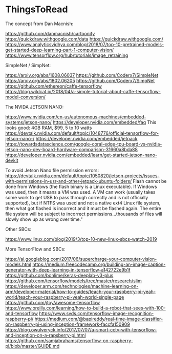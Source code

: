 # ThingsToRead
The concept from Dan Macnish:

https://github.com/danmacnish/cartoonify
https://quickdraw.withgoogle.com/data
https://quickdraw.withgoogle.com/
https://www.analyticsvidhya.com/blog/2018/07/top-10-pretrained-models-get-started-deep-learning-part-1-computer-vision/
https://www.tensorflow.org/hub/tutorials/image_retraining

SimpleNet / SimpNet:

https://arxiv.org/abs/1608.06037
https://github.com/Coderx7/SimpleNet
https://arxiv.org/abs/1802.06205
https://github.com/Coderx7/SimpNet
https://github.com/ethereon/caffe-tensorflow
https://blog.wildcat.io/2018/04/a-simple-tutorial-about-caffe-tensorflow-model-conversion/

The NVIDA JETSON NANO:

https://www.nvidia.com/en-us/autonomous-machines/embedded-systems/jetson-nano/
https://developer.nvidia.com/embedded/faq
This looks good: 4GB RAM, $99, 5 to 10 watts
https://devtalk.nvidia.com/default/topic/1048776/official-tensorflow-for-jetson-nano-/
https://developer.nvidia.com/embedded/jetpack
https://towardsdatascience.com/google-coral-edge-tpu-board-vs-nvidia-jetson-nano-dev-board-hardware-comparison-31660a8bda88
https://developer.nvidia.com/embedded/learn/get-started-jetson-nano-devkit

To avoid Jetson Nano file permission errors:
https://devtalk.nvidia.com/default/topic/1050820/jetson-projects/issues-with-permissions-in-usr-and-other-jetpack-ubuntu-folders/
Flash cannot be done from Windows (the flash binary is a Linux executable). If Windows was used, then it means a VM was used. A VM can work (usually takes some work to get USB to pass through correctly and is not officially supported), but if NTFS was used and not a native ext4 Linux file system, then what got flashed is incorrect and it must be flashed again. The entire file system will be subject to incorrect permissions...thousands of files will slowly show up as wrong over time."

Other SBCs:

https://www.linux.com/blog/2019/3/top-10-new-linux-sbcs-watch-2019

More TensorFlow and SBCs:

https://ai.googleblog.com/2017/06/supercharge-your-computer-vision-models.html
https://medium.freecodecamp.org/building-an-image-caption-generator-with-deep-learning-in-tensorflow-a142722e9b1f
https://github.com/bonlime/keras-deeplab-v3-plus
https://github.com/tensorflow/models/tree/master/research/slim
https://developer.arm.com/technologies/machine-learning-on-arm/developer-material/how-to-guides/teach-your-raspberry-pi-yeah-world/teach-your-raspberry-pi-yeah-world-single-page
https://github.com/jtoy/awesome-tensorflow
https://www.oreilly.com/learning/how-to-build-a-robot-that-sees-with-100-and-tensorflow
https://www.svds.com/tensorflow-image-recognition-raspberry-pi/
https://medium.com/@bapireddy/real-time-image-classifier-on-raspberry-pi-using-inception-framework-faccfa150909
https://blog.owulveryck.info/2017/07/07/a-smart-cctv-with-tensorflow-and-inception-on-a-rapsberry-pi.html
https://github.com/samjabrahams/tensorflow-on-raspberry-pi/blob/master/GUIDE.md

